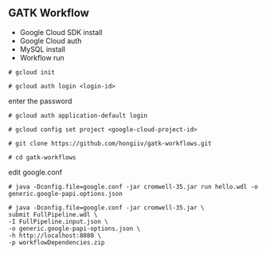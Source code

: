## GATK Workflow

* Google Cloud SDK install
* Google Cloud auth
* MySQL install
* Workflow run

`# gcloud init`

`# gcloud auth login <login-id>`

enter the password

`# gcloud auth application-default login`

`# gcloud config set project <google-cloud-project-id>`

`# git clone https://github.com/hongiiv/gatk-workflows.git`

`# cd gatk-workflows`

edit google.conf

`# java -Dconfig.file=google.conf -jar cromwell-35.jar run hello.wdl -o generic.google-papi.options.json`

	# java -Dconfig.file=google.conf -jar cromwell-35.jar \
	submit FullPipeline.wdl \
	-I FullPipeline.input.json \
	-o generic.google-papi-options.json \
	-h http://localhost:8080 \
	-p workflowDependencies.zip
